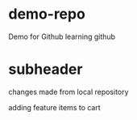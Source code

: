 # demo-repo
Demo for Github
learning github
# subheader
changes made from local repository

adding feature items to cart